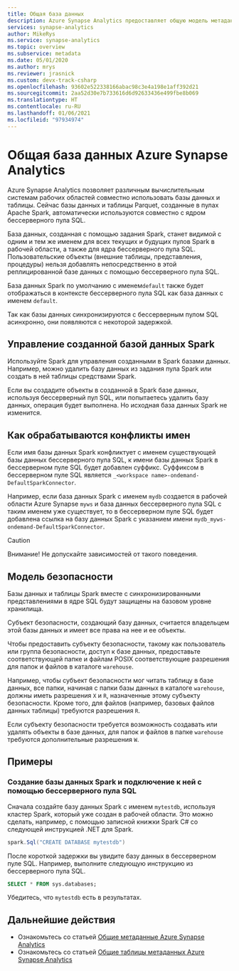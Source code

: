 ```yaml
---
title: Общая база данных
description: Azure Synapse Analytics предоставляет общую модель метаданных, в которой к созданной в бессерверном пуле Apache Spark базе данных можно будет получить доступ из бессерверного пула SQL и ядер пула SQL.
services: synapse-analytics
author: MikeRys
ms.service: synapse-analytics
ms.topic: overview
ms.subservice: metadata
ms.date: 05/01/2020
ms.author: mrys
ms.reviewer: jrasnick
ms.custom: devx-track-csharp
ms.openlocfilehash: 93602e522338166abac98c3e4a198e1aff392d21
ms.sourcegitcommit: 2aa52d30e7b733616d6d92633436e499fbe8b069
ms.translationtype: HT
ms.contentlocale: ru-RU
ms.lasthandoff: 01/06/2021
ms.locfileid: "97934974"
---
```

# <a name="azure-synapse-analytics-shared-database"></a>Общая база данных Azure Synapse Analytics

Azure Synapse Analytics позволяет различным вычислительным системам рабочих областей совместно использовать базы данных и таблицы. Сейчас базы данных и таблицы Parquet, созданные в пулах Apache Spark, автоматически используются совместно с ядром бессерверного пула SQL.

База данных, созданная с помощью задания Spark, станет видимой с одним и тем же именем для всех текущих и будущих пулов Spark в рабочей области, а также для ядра бессерверного пула SQL. Пользовательские объекты (внешние таблицы, представления, процедуры) нельзя добавлять непосредственно в этой реплицированной базе данных с помощью бессерверного пула SQL.

База данных Spark по умолчанию с именем`default` также будет отображаться в контексте бессерверного пула SQL как база данных с именем `default`.

Так как базы данных синхронизируются с бессерверным пулом SQL асинхронно, они появляются с некоторой задержкой.

## <a name="manage-a-spark-created-database"></a>Управление созданной базой данных Spark

Используйте Spark для управления созданными в Spark базами данных. Например, можно удалить базу данных из задания пула Spark или создать в ней таблицы средствами Spark.

Если вы создадите объекты в созданной в Spark базе данных, используя бессерверный пул SQL, или попытаетесь удалить базу данных, операция будет выполнена. Но исходная база данных Spark не изменится.

## <a name="how-name-conflicts-are-handled"></a>Как обрабатываются конфликты имен

Если имя базы данных Spark конфликтует с именем существующей базы данных бессерверного пула SQL, к имени базы данных Spark в бессерверном пуле SQL будет добавлен суффикс. Суффиксом в бессерверном пуле SQL является `_<workspace name>-ondemand-DefaultSparkConnector`.

Например, если база данных Spark с именем `mydb` создается в рабочей области Azure Synapse `myws` и база данных бессерверного пула SQL с таким именем уже существует, то в бессерверном пуле SQL будет добавлена ссылка на базу данных Spark с указанием имени `mydb_myws-ondemand-DefaultSparkConnector`.

> [!CAUTION]
> Внимание! Не допускайте зависимостей от такого поведения.

## <a name="security-model"></a>Модель безопасности

Базы данных и таблицы Spark вместе с синхронизированными представлениями в ядре SQL будут защищены на базовом уровне хранилища.

Субъект безопасности, создающий базу данных, считается владельцем этой базы данных и имеет все права на нее и ее объекты.

Чтобы предоставить субъекту безопасности, такому как пользователь или группа безопасности, доступ к базе данных, предоставьте соответствующей папке и файлам POSIX соответствующие разрешения для папок и файлов в каталоге `warehouse`. 

Например, чтобы субъект безопасности мог читать таблицу в базе данных, все папки, начиная с папки базы данных в каталоге `warehouse`, должны иметь разрешения `X` и `R`, назначенные этому субъекту безопасности. Кроме того, для файлов (например, базовых файлов данных таблицы) требуются разрешения `R`. 

Если субъекту безопасности требуется возможность создавать или удалять объекты в базе данных, для папок и файлов в папке `warehouse` требуются дополнительные разрешения `W`.

## <a name="examples"></a>Примеры

### <a name="create-and-connect-to-spark-database-with-serverless-sql-pool"></a>Создание базы данных Spark и подключение к ней с помощью бессерверного пула SQL

Сначала создайте базу данных Spark с именем `mytestdb`, используя кластер Spark, который уже создан в рабочей области. Это можно сделать, например, с помощью записной книжки Spark C# со следующей инструкцией .NET для Spark.

```csharp
spark.Sql("CREATE DATABASE mytestdb")
```

После короткой задержки вы увидите базу данных в бессерверном пуле SQL. Например, выполните следующую инструкцию из бессерверного пула SQL.

```sql
SELECT * FROM sys.databases;
```

Убедитесь, что `mytestdb` есть в результатах.

## <a name="next-steps"></a>Дальнейшие действия

- Ознакомьтесь со статьей [Общие метаданные Azure Synapse Analytics](overview.md)
- Ознакомьтесь со статьей [Общие таблицы метаданных Azure Synapse Analytics](table.md)
